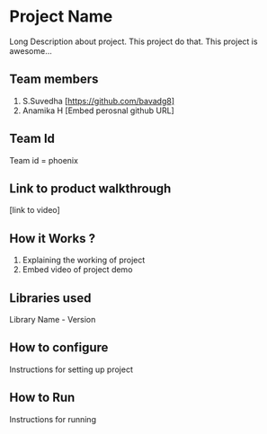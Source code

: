 
# Project Name
Long Description about project. This project do that. This project is awesome...
## Team members
1. S.Suvedha [https://github.com/bavadg8]
2. Anamika H [Embed perosnal github URL]
## Team Id
Team id = phoenix
## Link to product walkthrough
[link to video]
## How it Works ?
1. Explaining the working of project
2. Embed video of project demo
## Libraries used
Library Name - Version
## How to configure
Instructions for setting up project
## How to Run
Instructions for running
